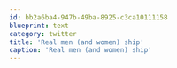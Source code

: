 ```yaml
---
id: bb2a6ba4-947b-49ba-8925-c3ca10111158
blueprint: text
category: twitter
title: 'Real men (and women) ship'
caption: 'Real men (and women) ship'
---
```

